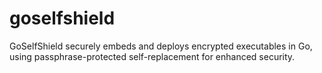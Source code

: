# goselfshield
GoSelfShield securely embeds and deploys encrypted executables in Go, using passphrase-protected self-replacement for enhanced security.
